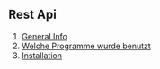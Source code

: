 ## Rest Api
1. [General Info](#general-info)
2. [Welche Programme wurde benutzt](#technologies)
3. [Installation](#installation)

